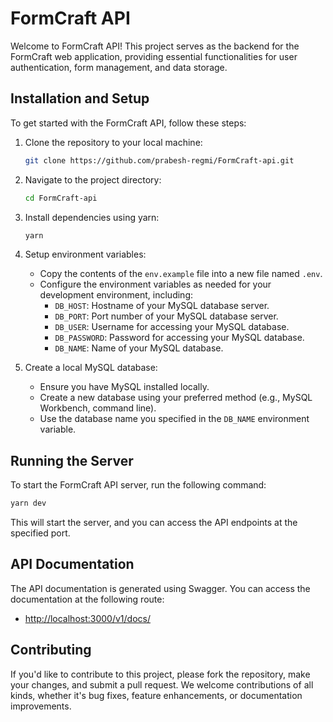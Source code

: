 # FormCraft API

Welcome to FormCraft API! This project serves as the backend for the FormCraft web application, providing essential functionalities for user authentication, form management, and data storage.

## Installation and Setup

To get started with the FormCraft API, follow these steps:

1. Clone the repository to your local machine:

   ```bash
   git clone https://github.com/prabesh-regmi/FormCraft-api.git
   ```

2. Navigate to the project directory:

   ```bash
   cd FormCraft-api
   ```

3. Install dependencies using yarn:

   ```bash
   yarn
   ```

4. Setup environment variables:

   - Copy the contents of the `env.example` file into a new file named `.env`.
   - Configure the environment variables as needed for your development environment, including:
     - `DB_HOST`: Hostname of your MySQL database server.
     - `DB_PORT`: Port number of your MySQL database server.
     - `DB_USER`: Username for accessing your MySQL database.
     - `DB_PASSWORD`: Password for accessing your MySQL database.
     - `DB_NAME`: Name of your MySQL database.

5. Create a local MySQL database:
   - Ensure you have MySQL installed locally.
   - Create a new database using your preferred method (e.g., MySQL Workbench, command line).
   - Use the database name you specified in the `DB_NAME` environment variable.

## Running the Server

To start the FormCraft API server, run the following command:

```bash
yarn dev
```

This will start the server, and you can access the API endpoints at the specified port.

## API Documentation

The API documentation is generated using Swagger. You can access the documentation at the following route:

- [http://localhost:3000/v1/docs/](http://localhost:3000/v1/docs/)

## Contributing

If you'd like to contribute to this project, please fork the repository, make your changes, and submit a pull request. We welcome contributions of all kinds, whether it's bug fixes, feature enhancements, or documentation improvements.

